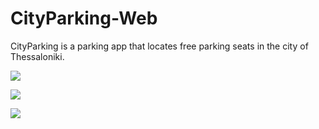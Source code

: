 # CityParking-Web
CityParking is a parking app that locates free parking seats in the city of Thessaloniki.



![](https://i.imgur.com/vEV02Mi.jpg ) 

![](https://i.imgur.com/NoHooTt.jpg )

![](https://i.imgur.com/Qe1XVA3.jpg )
